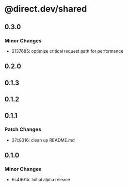 # @direct.dev/shared

## 0.3.0

### Minor Changes

- 2137685: optimize critical request path for performance

## 0.2.0

## 0.1.3

## 0.1.2

## 0.1.1

### Patch Changes

- 37c8316: clean up README.md

## 0.1.0

### Minor Changes

- 6c46015: Initial alpha release
